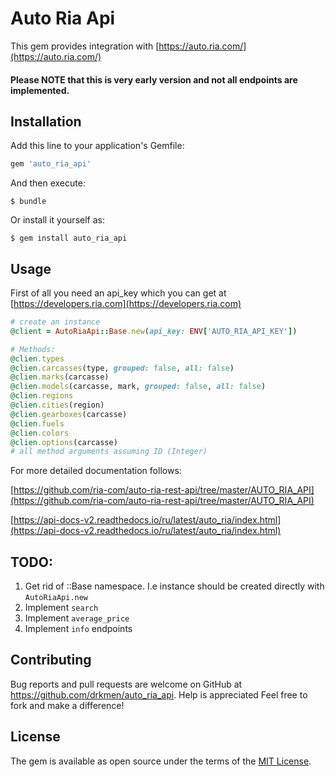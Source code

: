 # Auto Ria Api

This gem provides integration with [https://auto.ria.com/](https://auto.ria.com/)

#### Please NOTE that this is very early version and not all endpoints are implemented.

## Installation

Add this line to your application's Gemfile:

```ruby
gem 'auto_ria_api'
```

And then execute:

    $ bundle

Or install it yourself as:

    $ gem install auto_ria_api

## Usage
First of all you need an api_key which you can get at [https://developers.ria.com](https://developers.ria.com)
```ruby
# create an instance 
@client = AutoRiaApi::Base.new(api_key: ENV['AUTO_RIA_API_KEY'])

# Methods:
@clien.types
@clien.carcasses(type, grouped: false, all: false)
@clien.marks(carcasse)
@clien.models(carcasse, mark, grouped: false, all: false)
@clien.regions
@clien.cities(region)
@clien.gearboxes(carcasse)
@clien.fuels
@clien.colors
@clien.options(carcasse)
# all method arguments assuming ID (Integer)

```
For more detailed documentation follows: 

[https://github.com/ria-com/auto-ria-rest-api/tree/master/AUTO_RIA_API](https://github.com/ria-com/auto-ria-rest-api/tree/master/AUTO_RIA_API)

[https://api-docs-v2.readthedocs.io/ru/latest/auto_ria/index.html](https://api-docs-v2.readthedocs.io/ru/latest/auto_ria/index.html)

## TODO:
1. Get rid of ::Base namespace. I.e instance should be created directly with `AutoRiaApi.new` 
1. Implement `search` 
1. Implement `average_price` 
1. Implement `info`  endpoints

## Contributing

Bug reports and pull requests are welcome on GitHub at https://github.com/drkmen/auto_ria_api. 
Help is appreciated Feel free to fork and make a difference!

## License

The gem is available as open source under the terms of the [MIT License](https://opensource.org/licenses/MIT).
